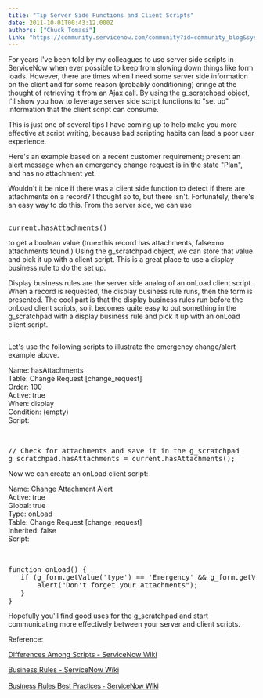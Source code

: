 ```yaml
---
title: "Tip Server Side Functions and Client Scripts"
date: 2011-10-01T00:43:12.000Z
authors: ["Chuck Tomasi"]
link: "https://community.servicenow.com/community?id=community_blog&sys_id=eacda2e9dbd0dbc01dcaf3231f961907"
---
```

<p><img   align="right" alt="" class="jive-image" src="1e72348edb189344e9737a9e0f9619e5.iix"/>For years I've been told by my colleagues to use server side scripts in ServiceNow when ever possible to keep from slowing down things like form loads. However, there are times when I need some server side information on the client and for some reason (probably conditioning) cringe at the thought of retrieving it from an Ajax call. By using the g_scratchpad object, I'll show you how to leverage server side script functions to "set up" information that the client script can consume.</p><p></p><p></p><p></p><p>This is just one of several tips I have coming up to help make you more effective at script writing, because bad scripting habits can lead a poor user experience.</p><p></p><p>Here's an example based on a recent customer requirement; present an alert message when an emergency change request is in the state "Plan", and has no attachment yet.</p><p></p><p>Wouldn't it be nice if there was a client side function to detect if there are attachments on a record? I thought so to, but there isn't. Fortunately, there's an easy way to do this. From the server side, we can use</p><p></p><pre __default_attr="plain" __jive_macro_name="code" class="_jivemacro_uid_14703419954467409 jive_macro_code jive_text_macro" data-renderedposition="281_8_1192_32" jivemacro_uid="_14703419954467409"><br/>current.hasAttachments()</pre><p></p><p>to get a boolean value (true=this record has attachments, false=no attachments found.) Using the g_scratchpad object, we can store that value and pick it up with a client script. This is a great place to use a display business rule to do the set up.</p><p></p><p>Display business rules are the server side analog of an onLoad client script. When a record is requested, the display business rule runs, then the form is presented. The cool part is that the display business rules run before the onLoad client scripts, so it becomes quite easy to put something in the g_scratchpad with a display business rule and pick it up with an onLoad client script.</p><p></p><p></p><center><img   alt="" class="jive-image" src="1951954adb5897049c9ffb651f961995.iix"/></center><p></p><p></p><p>Let's use the following scripts to illustrate the emergency change/alert example above.</p><p></p><p>Name: hasAttachments<br/>Table: Change Request [change_request]<br/>Order: 100<br/>Active: true<br/>When: display<br/>Condition: (empty)<br/>Script:</p><pre __default_attr="plain" __jive_macro_name="code" class="jive_macro_code _jivemacro_uid_14703419954413653 jive_text_macro" data-renderedposition="887_8_1192_64" jivemacro_uid="_14703419954413653"><br/><br/>// Check for attachments and save it in the g_scratchpad<br/>g_scratchpad.hasAttachments = current.hasAttachments();</pre><p></p><p></p><p>Now we can create an onLoad client script:</p><p></p><p>Name: Change Attachment Alert<br/>Active: true<br/>Global: true<br/>Type: onLoad<br/>Table: Change Request [change_request]<br/>Inherited: false<br/>Script:</p><pre __default_attr="plain" __jive_macro_name="code" class="jive_macro_code jive_text_macro _jivemacro_uid_14703419954379790" data-renderedposition="1182_8_1192_112" jivemacro_uid="_14703419954379790" modifiedtitle="true"><br/><br/>function onLoad() {<br/>   if (g_form.getValue('type') == 'Emergency' &amp;&amp; g_form.getValue('state') == '2' &amp;&amp; !g_scratchpad.hasAttachments) {<br/>       alert("Don't forget your attachments");<br/>   }<br/>}</pre><p></p><p></p><p>Hopefully you'll find good uses for the g_scratchpad and start communicating more effectively between your server and client scripts.</p><p></p><p>Reference:</p><p><a href="http://wiki.service-now.com/index.php?title=Differences_Among_Scripts" title="http://wiki.service-now.com/index.php?title=Differences_Among_Scripts">Differences Among Scripts - ServiceNow Wiki</a> </p><p><a href="http://wiki.service-now.com/index.php?title=Business_Rules" title="http://wiki.service-now.com/index.php?title=Business_Rules">Business Rules - ServiceNow Wiki</a> </p><p style="font-family: 'Helvetica Neue';"><a title="ki.servicenow.com/index.php?title=Business_Rules_Best_Practices" href="http://wiki.servicenow.com/index.php?title=Business_Rules_Best_Practices" style="line-height: 1.5;">Business Rules Best Practices - ServiceNow Wiki</a><span style="line-height: 1.5;">   </span></p>